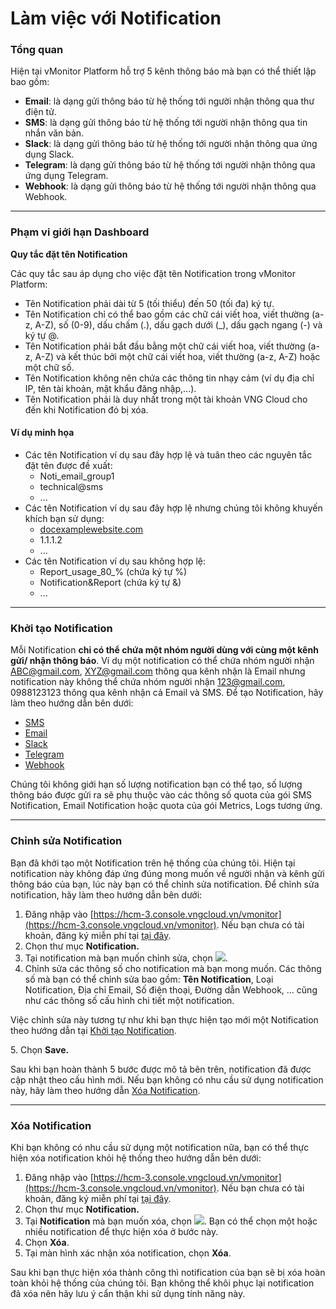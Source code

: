 # Làm việc với Notification

### Tổng quan <a href="#lamviecvoinotification-tongquan" id="lamviecvoinotification-tongquan"></a>

Hiện tại vMonitor Platform hỗ trợ 5 kênh thông báo mà bạn có thể thiết lập bao gồm:

* **Email**: là dạng gửi thông báo từ hệ thống tới người nhận thông qua thư điện tử.
* **SMS**: là dạng gửi thông báo từ hệ thống tới người nhận thông qua tin nhắn văn bản.
* **Slack**: là dạng gửi thông báo từ hệ thống tới người nhận thông qua ứng dụng Slack.
* **Telegram**: là dạng gửi thông báo từ hệ thống tới người nhận thông qua ứng dụng Telegram.
* **Webhook**: là dạng gửi thông báo từ hệ thống tới người nhận thông qua Webhook.

***

### Phạm vi giới hạn Dashboard <a href="#lamviecvoinotification-phamvigioihandashboard" id="lamviecvoinotification-phamvigioihandashboard"></a>

**Quy tắc đặt tên Notification**

Các quy tắc sau áp dụng cho việc đặt tên Notification trong vMonitor Platform:

* Tên Notification phải dài từ 5 (tối thiểu) đến 50 (tối đa) ký tự.
* Tên Notification chỉ có thể bao gồm các chữ cái viết hoa, viết thường (a-z, A-Z), số (0-9), dấu chấm (.), dấu gạch dưới (\_), dấu gạch ngang (-) và ký tự @.
* Tên Notification phải bắt đầu bằng một chữ cái viết hoa, viết thường (a-z, A-Z) và kết thúc bởi một chữ cái viết hoa, viết thường (a-z, A-Z) hoặc một chữ số.
* Tên Notification không nên chứa các thông tin nhạy cảm (ví dụ địa chỉ IP, tên tài khoản, mật khẩu đăng nhập,...).&#x20;
* Tên Notification phải là duy nhất trong một tài khoản VNG Cloud cho đến khi Notification đó bị xóa.&#x20;

#### Ví dụ minh họa <a href="#lamviecvoinotification-viduminhhoa" id="lamviecvoinotification-viduminhhoa"></a>

* Các tên Notification ví dụ sau đây hợp lệ và tuân theo các nguyên tắc đặt tên được đề xuất:
  * Noti\_email\_group1
  * technical@sms
  * ...
* Các tên Notification ví dụ sau đây hợp lệ nhưng chúng tôi không khuyến khích bạn sử dụng:
  * [docexamplewebsite.com](http://docexamplewebsite.com/)
  * 1.1.1.2
  * ...
* Các tên Notification ví dụ sau không hợp lệ:
  * Report\_usage\_80\_% (chứa ký tự %)
  * Notification\&Report (chứa ký tự &)
  * ...

***

### Khởi tạo Notification <a href="#lamviecvoinotification-khoitaonotification" id="lamviecvoinotification-khoitaonotification"></a>

Mỗi Notification **chỉ có thể chứa một nhóm người dùng với cùng một kênh gửi/ nhận thông báo**. Ví dụ một notification có thể chứa nhóm người nhận [ABC@gmail.com](mailto:ABC@gmail.com), [XYZ@gmail.com](mailto:XYZ@gmail.com) thông qua kênh nhận là Email nhưng notification này không thể chứa nhóm người nhận 123@gmail.com, 0988123123 thông qua kênh nhận cả Email và SMS. Để tạo Notification, hãy làm theo hướng dẫn bên dưới:

* [SMS](https://docs.vngcloud.vn/display/VPV/SMS)
* [Email](https://docs.vngcloud.vn/display/VPV/Email)
* [Slack](https://docs.vngcloud.vn/display/VPV/Slack)
* [Telegram](https://docs.vngcloud.vn/display/VPV/Telegram)
* [Webhook](https://docs.vngcloud.vn/display/VPV/Webhook)

Chúng tôi không giới hạn số lượng notification bạn có thể tạo, số lượng thông báo được gửi ra sẽ phụ thuộc vào các thông số quota của gói SMS Notification, Email Notification hoặc quota của gói Metrics, Logs tương ứng.&#x20;

***

### Chỉnh sửa Notification <a href="#lamviecvoinotification-chinhsuanotification" id="lamviecvoinotification-chinhsuanotification"></a>

Bạn đã khởi tạo một Notification trên hệ thống của chúng tôi. Hiện tại notification này không đáp ứng đúng mong muốn về người nhận và kênh gửi thông báo của bạn, lúc này bạn có thể chỉnh sửa notification. Để chỉnh sửa notification, hãy làm theo hướng dẫn bên dưới:&#x20;

1. Đăng nhập vào [https://hcm-3.console.vngcloud.vn/vmonitor](https://hcm-3.console.vngcloud.vn/vmonitor). Nếu bạn chưa có tài khoản, đăng ký miễn phí tại [tại đây](https://register.vngcloud.vn/signup).
2. Chọn thư mục **Notification.**
3. Tại notification mà bạn muốn chỉnh sửa, chọn ![](https://docs.vngcloud.vn/download/thumbnails/49650568/image2023-4-19\_11-4-15.png?version=1\&modificationDate=1690532290000\&api=v2).&#x20;
4. Chỉnh sửa các thông số cho notification mà bạn mong muốn. Các thông số mà bạn có thể chỉnh sửa bao gồm: **Tên Notification**, Loại Notification, Địa chỉ Email, Số điện thoại, Đường dẫn Webhook, ... cũng như các thông số cấu hình chi tiết một notification.&#x20;

Việc chỉnh sửa này tương tự như khi bạn thực hiện tạo mới một Notification theo hướng dẫn tại [Khởi tạo Notification](https://docs.vngcloud.vn/pages/viewpage.action?pageId=49650599).

5\. Chọn **Save.**

Sau khi bạn hoàn thành 5 bước được mô tả bên trên, notification đã được cập nhật theo cấu hình mới. Nếu bạn không có nhu cầu sử dụng notification này, hãy làm theo hướng dẫn [Xóa Notification](https://docs.vngcloud.vn/pages/viewpage.action?pageId=49650603).

***

### Xóa Notification <a href="#lamviecvoinotification-xoanotification" id="lamviecvoinotification-xoanotification"></a>

Khi bạn không có nhu cầu sử dụng một notification nữa, bạn có thể thực hiện xóa notification khỏi hệ thống theo hướng dẫn bên dưới:&#x20;

1. Đăng nhập vào [https://hcm-3.console.vngcloud.vn/vmonitor](https://hcm-3.console.vngcloud.vn/vmonitor). Nếu bạn chưa có tài khoản, đăng ký miễn phí tại [tại đây](https://register.vngcloud.vn/signup).
2. Chọn thư mục **Notification.**
3. Tại **Notification** mà bạn muốn xóa, chọn ![](https://docs.vngcloud.vn/download/thumbnails/49650568/image2023-4-21\_11-35-8.png?version=1\&modificationDate=1690532291000\&api=v2). Bạn có thể chọn một hoặc nhiều notification để thực hiện xóa ở bước này.
4. Chọn **Xóa**.
5. Tại màn hình xác nhận xóa notification, chọn **Xóa**.

Sau khi bạn thực hiện xóa thành công thì notification của bạn sẽ bị xóa hoàn toàn khỏi hệ thống của chúng tôi. Bạn không thể khôi phục lại notification đã xóa nên hãy lưu ý cẩn thận khi sử dụng tính năng này.&#x20;
